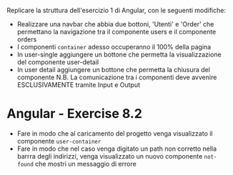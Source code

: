 Replicare la struttura dell'esercizio 1 di Angular, con le seguenti modifiche:


- Realizzare una navbar che abbia due bottoni, 'Utenti' e 'Order' che permettano la navigazione tra il componente users e il componente orders
- I componenti `container` adesso occuperanno il 100% della pagina
- In user-single aggiungere un bottone che permetta la visualizzazione del componente user-detail
- In user detail aggiungere un bottone che permetta la chiusura del componente
N.B. La comunicazione tra i componenti deve avvenire ESCLUSIVAMENTE tramite Input e Output

# Angular - Exercise 8.2

- Fare in modo che al caricamento del progetto venga visualizzato il componente `user-container`
- Fare in modo che  nel caso venga digitato un path non corretto nella barrra degli indirizzi, venga visualizzato un nuovo componente `not-found` che mostri un messaggio di errore
